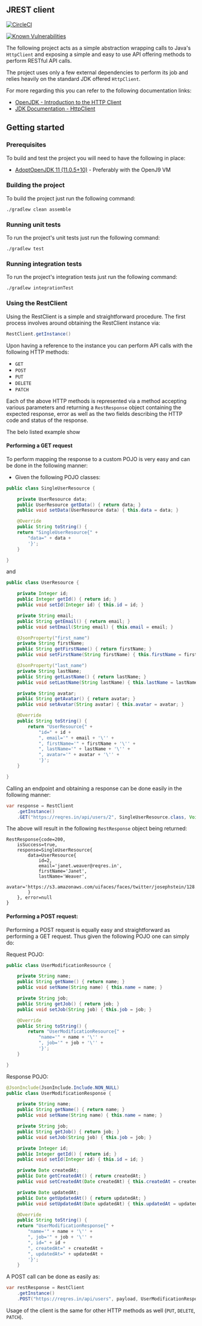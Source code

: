 ## JREST client

[![CircleCI](https://circleci.com/gh/Kortex/jrest-client.svg?style=svg)](https://circleci.com/gh/Kortex/jrest-client)

[![Known Vulnerabilities](https://snyk.io/test/github/Kortex/simple-rest-client/badge.svg?targetFile=build.gradle)](https://snyk.io/test/github/Kortex/simple-rest-client?targetFile=build.gradle)

The following project acts as a simple abstraction wrapping calls to Java's `HttpClient` and exposing a simple and easy
to use API offering methods to perform RESTful API calls.

The project uses only a few external dependencies to perform its job and relies heavily on the standard JDK offered `HttpClient`.

For more regarding this you can refer to the following documentation links:

* [OpenJDK - Introduction to the HTTP Client](https://openjdk.java.net/groups/net/httpclient/intro.html)
* [JDK Documentation - HttpClient](https://docs.oracle.com/en/java/javase/11/docs/api/java.net.http/java/net/http/HttpClient.html)

## Getting started

### Prerequisites

To build and test the project you will need to have the following in place:

* [AdoptOpenJDK 11 (11.0.5+10)](https://adoptopenjdk.net/?variant=openjdk11&jvmVariant=openj9) - Preferably with the OpenJ9 VM

### Building the project

To build the project just run the following command:

```shell script
./gradlew clean assemble
```

### Running unit tests

To run the project's unit tests just run the following command:

```shell script
./gradlew test 
```

### Running integration tests

To run the project's integration tests just run the following command:

```shell script
./gradlew integrationTest
```

### Using the RestClient

Using the RestClient is a simple and straightforward procedure. The first process involves around obtaining the RestClient instance
via:

```java
RestClient.getInstance()
```

Upon having a reference to the instance you can perform API calls with the following HTTP methods:

* `GET`
* `POST`
* `PUT`
* `DELETE`
* `PATCH`

Each of the above HTTP methods is represented via a method accepting various parameters and returning a `RestResponse` object
containing the expected response, error as well as the two fields describing the HTTP code and status of the response.

The belo listed example show 

#### Performing a GET request

To perform mapping the response to a custom POJO is very easy and can be done in the following manner:

* Given the following POJO classes:

```java
public class SingleUserResource {

    private UserResource data;
    public UserResource getData() { return data; }
    public void setData(UserResource data) { this.data = data; }

    @Override
    public String toString() {
	return "SingleUserResource{" +
	    "data=" + data +
	    '}';
    }

}
```

and

```java
public class UserResource {

    private Integer id;
    public Integer getId() { return id; }
    public void setId(Integer id) { this.id = id; }

    private String email;
    public String getEmail() { return email; }
    public void setEmail(String email) { this.email = email; }

    @JsonProperty("first_name")
    private String firstName;
    public String getFirstName() { return firstName; }
    public void setFirstName(String firstName) { this.firstName = firstName; }

    @JsonProperty("last_name")
    private String lastName;
    public String getLastName() { return lastName; }
    public void setLastName(String lastName) { this.lastName = lastName; }

    private String avatar;
    public String getAvatar() { return avatar; }
    public void setAvatar(String avatar) { this.avatar = avatar; }

    @Override
    public String toString() {
        return "UserResource{" +
            "id=" + id +
            ", email='" + email + '\'' +
            ", firstName='" + firstName + '\'' +
            ", lastName='" + lastName + '\'' +
            ", avatar='" + avatar + '\'' +
            '}';
    }

}
```

Calling an endpoint and obtaining a response can be done easily in the following manner:

```java
var response = RestClient
    .getInstance()
    .GET("https://reqres.in/api/users/2", SingleUserResource.class, Void.class, Collections.emptyMap());
```

The above will result in the following `RestResponse` object being returned:

```text
RestResponse{code=200, 
    isSuccess=true, 
    response=SingleUserResource{
        data=UserResource{
            id=2, 
            email='janet.weaver@reqres.in', 
            firstName='Janet', 
            lastName='Weaver', 
             avatar='https://s3.amazonaws.com/uifaces/faces/twitter/josephstein/128.jpg'
        }
    }, error=null
}
```

#### Performing a POST request:

Performing a POST request is equally easy and straightforward as performing a GET request. Thus given the following POJO one can
simply do:

Request POJO:

```java
public class UserModificationResource {

    private String name;
    public String getName() { return name; }
    public void setName(String name) { this.name = name; }

    private String job;
    public String getJob() { return job; }
    public void setJob(String job) { this.job = job; }

    @Override
    public String toString() {
        return "UserModificationResource{" +
            "name='" + name + '\'' +
            ", job='" + job + '\'' +
            '}';
    }

}
```
Response POJO:

```java
@JsonInclude(JsonInclude.Include.NON_NULL)
public class UserModificationResponse {

    private String name;
    public String getName() { return name; }
    public void setName(String name) { this.name = name; }

    private String job;
    public String getJob() { return job; }
    public void setJob(String job) { this.job = job; }

    private Integer id;
    public Integer getId() { return id; }
    public void setId(Integer id) { this.id = id; }

    private Date createdAt;
    public Date getCreatedAt() { return createdAt; }
    public void setCreatedAt(Date createdAt) { this.createdAt = createdAt; }

    private Date updatedAt;
    public Date getUpdatedAt() { return updatedAt; }
    public void setUpdatedAt(Date updatedAt) { this.updatedAt = updatedAt; }

    @Override
    public String toString() {
	return "UserModificationResponse{" +
	    "name='" + name + '\'' +
	    ", job='" + job + '\'' +
	    ", id=" + id +
	    ", createdAt=" + createdAt +
	    ", updatedAt=" + updatedAt +
	    '}';
    }


```

A POST call can be done as easily as:

```java
var restResponse = RestClient
    .getInstance()
    .POST("https://reqres.in/api/users", payload, UserModificationResponse.class, Void.class, Collections.emptyMap());
```

Usage of the client is the same for other HTTP methods as well (`PUT`, `DELETE`, `PATCH`).
